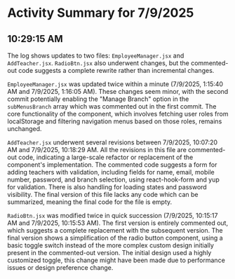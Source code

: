 # Activity Summary for 7/9/2025

## 10:29:15 AM
The log shows updates to two files: `EmployeeManager.jsx` and `AddTeacher.jsx`.  `RadioBtn.jsx` also underwent changes, but the commented-out code suggests a complete rewrite rather than incremental changes.


`EmployeeManager.jsx` was updated twice within a minute (7/9/2025, 1:15:40 AM and 7/9/2025, 1:16:05 AM).  These changes seem minor, with the second commit potentially enabling the "Manage Branch" option in the `subMenusBranch` array which was commented out in the first commit. The core functionality of the component, which involves fetching user roles from localStorage and filtering navigation menus based on those roles, remains unchanged.


`AddTeacher.jsx` underwent several revisions between 7/9/2025, 10:07:20 AM and 7/9/2025, 10:18:29 AM.  All the revisions in this file are commented-out code, indicating a large-scale refactor or replacement of the component's implementation.  The commented code suggests a form for adding teachers with validation, including fields for name, email, mobile number, password, and branch selection, using react-hook-form and yup for validation.  There is also handling for loading states and password visibility.  The final version of this file lacks any code which can be summarized, meaning the final code for the file is empty.


`RadioBtn.jsx` was modified twice in quick succession (7/9/2025, 10:15:17 AM and 7/9/2025, 10:15:53 AM). The first version is entirely commented out, which suggests a complete replacement with the subsequent version. The final version shows a simplification of the radio button component, using a basic toggle switch instead of the more complex custom design initially present in the commented-out version.  The initial design used a highly customized toggle, this change might have been made due to performance issues or design preference change.
